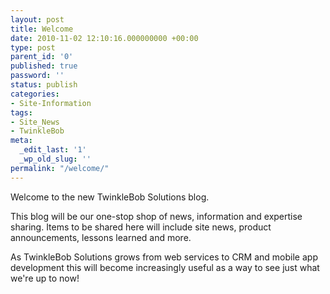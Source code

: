 ```yaml
---
layout: post
title: Welcome
date: 2010-11-02 12:10:16.000000000 +00:00
type: post
parent_id: '0'
published: true
password: ''
status: publish
categories:
- Site-Information
tags:
- Site_News
- TwinkleBob
meta:
  _edit_last: '1'
  _wp_old_slug: ''
permalink: "/welcome/"
---
```

Welcome to the new TwinkleBob Solutions blog.

This blog will be our one-stop shop of news, information and expertise sharing. Items to be shared here will include site news, product announcements, lessons learned and more.

As TwinkleBob Solutions grows from web services to CRM and mobile app development this will become increasingly useful as a way to see just what we're up to now!
